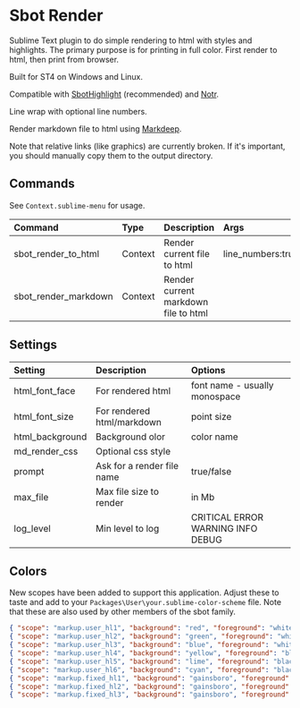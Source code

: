 # Sbot Render

Sublime Text plugin to do simple rendering to html with styles and highlights.
The primary purpose is for printing in full color. First render to html, then print from browser.

Built for ST4 on Windows and Linux.

Compatible with [SbotHighlight](https://github.com/cepthomas/SbotHighlight) (recommended) and
  [Notr](https://github.com/cepthomas/Notr).

Line wrap with optional line numbers.

Render markdown file to html using [Markdeep](https://casual-effects.com/markdeep/).

Note that relative links (like graphics) are currently broken. If it's important, you should manually
copy them to the output directory.

## Commands

See `Context.sublime-menu` for usage.

| Command                    | Type     | Description                          | Args                        |
| :--------                  | :------- | :-------                             | :-----                      |
| sbot_render_to_html        | Context  | Render current file to html          | line_numbers:true/false     |
| sbot_render_markdown       | Context  | Render current markdown file to html |                             |


## Settings

| Setting              | Description                       | Options                              |
| :--------            | :-------                          | :------                              |
| html_font_face       | For rendered html                 | font name - usually monospace        |
| html_font_size       | For rendered html/markdown        | point size                           |
| html_background      | Background olor                   | color name                           |
| md_render_css        | Optional css style                |                                      |
| prompt               | Ask for a render file name        | true/false                           |
| max_file             | Max file size to render           | in Mb                                |
| log_level            | Min level to log                  | CRITICAL ERROR WARNING INFO DEBUG    |

## Colors

New scopes have been added to support this application. Adjust these to taste and add
to your `Packages\User\your.sublime-color-scheme` file.  Note that these are also used by other
members of the sbot family.

``` json
{ "scope": "markup.user_hl1", "background": "red", "foreground": "white" },
{ "scope": "markup.user_hl2", "background": "green", "foreground": "white" },
{ "scope": "markup.user_hl3", "background": "blue", "foreground": "white" },
{ "scope": "markup.user_hl4", "background": "yellow", "foreground": "black" },
{ "scope": "markup.user_hl5", "background": "lime", "foreground": "black" },
{ "scope": "markup.user_hl6", "background": "cyan", "foreground": "black" },
{ "scope": "markup.fixed_hl1", "background": "gainsboro", "foreground": "red" },
{ "scope": "markup.fixed_hl2", "background": "gainsboro", "foreground": "green" },
{ "scope": "markup.fixed_hl3", "background": "gainsboro", "foreground": "blue" },
```
